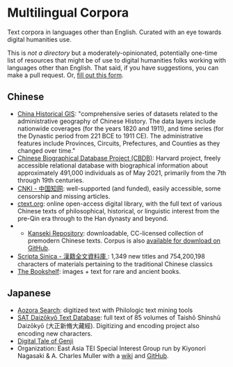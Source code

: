 # Multilingual Corpora
Text corpora in languages other than English. Curated with an eye towards digital humanities use.

This is *not a directory* but a moderately-opinionated, potentially one-time list of resources that might be of use to digital humanities folks working with languages other than English. That said, if you have suggestions, you can make a pull request. Or, [fill out this form](https://forms.gle/9rc6JFsvE1nrMhLG9).

## Chinese
* [China Historical GIS](https://gis.harvard.edu/china-historical-gis): "comprehensive series of datasets related to the administrative geography of Chinese History. The data layers include nationwide coverages (for the years 1820 and 1911), and time series (for the Dynastic period from 221 BCE to 1911 CE). The administrative features include Provinces, Circuits, Prefectures, and Counties as they changed over time."
* [Chinese Biographical Database Project (CBDB)](https://projects.iq.harvard.edu/cbdb/home): Harvard project, freely accessible relational database with biographical information about approximately 491,000 individuals as of May 2021, primarily from the 7th through 19th centuries.
* [CNKI - 中国知网](https://www.cnki.net/): well-supported (and funded), easily accessible, some censorship and missing articles.
* [ctext.org](http://ctext.org): online open-access digital library, with the full text of various Chinese texts of philosophical, historical, or linguistic interest from the pre-Qin era through to the Han dynasty and beyond.
* * [Kanseki Repository](http://www.kanripo.org/): downloadable, CC-licensed collection of premodern Chinese texts. Corpus is also [available for download on GitHub](https://github.com/kanripo).
* [Scripta Sinica - 漢籍全文資料庫 ](http://hanchi.ihp.sinica.edu.tw/ihp/hanji.htm): 1,349 new titles and 754,200,198 characters of materials pertaining to the traditional Chinese classics
* [The Bookshelf](https://new.shuge.org/): images + text for rare and ancient books.

## Japanese
* [Aozora Search](https://artflsrv03.uchicago.edu/philologic4/aozora/): digitized text with Philologic text mining tools
* [SAT Daizōkyō Text Database](https://21dzk.l.u-tokyo.ac.jp/SAT/index_en.html): full text of 85 volumes of Taishō Shinshū Daizōkyō (大正新脩大藏經). Digitizing and encoding project also encoding new characters.
* [Digital Tale of Genji](https://genji.dl.itc.u-tokyo.ac.jp/en/)
* Organization: East Asia TEI Special Interest Group run by Kiyonori Nagasaki & A. Charles Muller with a [wiki](https://wiki.tei-c.org/index.php/SIG:East_Asian) and [GitHub](https://github.com/TEI-EAJ).